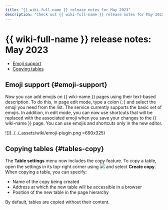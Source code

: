 ```yaml
---
title: "{{ wiki-full-name }} release notes for May 2023"
description: "Check out {{ wiki-full-name }} release notes for May 2023."
---
```


# {{ wiki-full-name }} release notes: May 2023

* [Emoji support](#emoji-support)
* [Copying tables](#tables-copy)

## Emoji support {#emoji-support}

Now you can add emojis on {{ wiki-name }} pages using their text-based description. To do this, in page edit mode, type a colon (`:`) and select the emoji you need from the list. The service currently supports the basic set of emojis. In addition, in edit mode, you can now use shortcuts that will be replaced with the associated emoji when you save your changes to the {{ wiki-name }} page.
You can use emojis and shortcuts only in the new editor.

![](../../_assets/wiki/emoji-plugin.png =690x325)


## Copying tables {#tables-copy}

The **Table settings** menu now includes the copy feature. To copy a table, open the settings in its top-right corner using ![](../../_assets/wiki/svg/settings.svg) and select **Create copy**. When copying a table, you can specify:
* Name of the copy being created
* Address at which the new table will be accessible in a browser
* Position of the new table in the page hierarchy

By default, tables are copied without their content.

